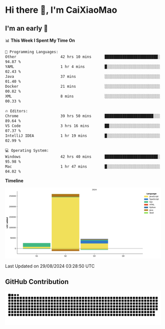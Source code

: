 # Hi there 👋, I'm CaiXiaoMao

## I'm an early 🐤
<!--START_SECTION:waka-->
📊 **This Week I Spent My Time On** 

```text
💬 Programming Languages: 
Other                    42 hrs 10 mins      ████████████████████████░   94.87 % 
YAML                     1 hr 4 mins         █░░░░░░░░░░░░░░░░░░░░░░░░   02.43 % 
Java                     37 mins             ░░░░░░░░░░░░░░░░░░░░░░░░░   01.40 % 
Docker                   21 mins             ░░░░░░░░░░░░░░░░░░░░░░░░░   00.82 % 
XML                      8 mins              ░░░░░░░░░░░░░░░░░░░░░░░░░   00.33 % 

🔥 Editors: 
Chrome                   39 hrs 50 mins      ██████████████████████░░░   89.64 % 
VS Code                  3 hrs 16 mins       ██░░░░░░░░░░░░░░░░░░░░░░░   07.37 % 
IntelliJ IDEA            1 hr 19 mins        █░░░░░░░░░░░░░░░░░░░░░░░░   02.99 % 

💻 Operating System: 
Windows                  42 hrs 40 mins      ████████████████████████░   95.98 % 
Mac                      1 hr 47 mins        █░░░░░░░░░░░░░░░░░░░░░░░░   04.02 % 
```

**Timeline**

![Lines of Code chart](https://raw.githubusercontent.com/caixiaomao/caixiaomao/main/assets/bar_graph.png)


 Last Updated on 29/08/2024 03:28:50 UTC
<!--END_SECTION:waka-->

## GitHub Contribution
<picture>
  <source media="(prefers-color-scheme: dark)" srcset="/dist/snake/github-contribution-grid-snake-dark.svg" />
  <source media="(prefers-color-scheme: light)" srcset="/dist/snake/github-contribution-grid-snake.svg" />
  <img alt="github contribution grid snake animation" src="/dist/snake/github-contribution-grid-snake.svg" />
</picture>
